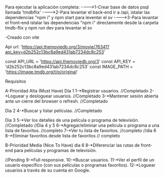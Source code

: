 Para ejecutar la aplicación completa:
---->1-Crear base de datos psql llamada 'tmdbflix'
---->2-Para levantar el back-end ir a /api, istalar las dependencias "npm i" y npm start para leventar el sv
---->3-Para levantar el front-end istalar las dependencias "npm i" directamente desde la carpeta tmdb-flix y npm run dev para levantar el sv

-Creado con vite

Api url: 'https://api.themoviedb.org/3/movie/76341?api_key=d2b252c13bc8a9ed431ab7234dc8c253'


const API_URL = 'https://api.themoviedb.org/3'
const API_KEY = 'd2b252c13bc8a9ed431ab7234dc8c253'
const IMAGE_PATH = 'https://image.tmdb.org/t/p/original'

Requisitos

A-Prioridad Alta (Must Have)
  Día 1
  1-*Registrar usuarios.           //Completado
  2-*Loguear y desloguear usuarios. //Completado
  3-*Mantener sesión abierta ante un cierre del browser o refresh. //Completado
  
  Dia 2
  4-*Buscar y listar películas.      //Completado

  Dia 3
  5-*Ver los detalles de una película o programa de televisión. //Completado
  //Día 4 y 5
  6-*Agregar/eliminar una película o programa a una lista de favoritos. //completo
  7-*Ver tu lista de favoritos. //completo
  //dia 6
  8-*Eliminar favoritos desde lista de favoritos // completo
  
B-Prioridad Media (Nice To Have)
  dia 6
  8-*Diferenciar las rutas de front-end para películas y programas de televisión.


//Pending
  9-*Full responsive.
  10-*Buscar usuarios.
  11-*Ver el perfil de un usuario específico (con sus películas o programas favoritos).
  12-*Loguear usuarios a través de su cuenta en Google.   